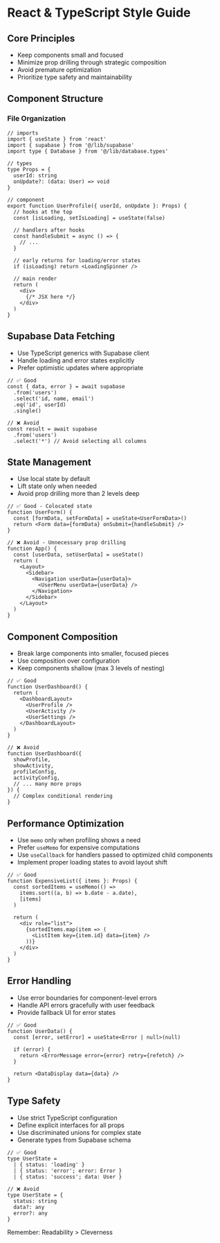 # React & TypeScript Style Guide

## Core Principles

- Keep components small and focused
- Minimize prop drilling through strategic composition
- Avoid premature optimization
- Prioritize type safety and maintainability

## Component Structure

### File Organization

```tsx
// imports
import { useState } from 'react'
import { supabase } from '@/lib/supabase'
import type { Database } from '@/lib/database.types'

// types
type Props = {
  userId: string
  onUpdate?: (data: User) => void
}

// component
export function UserProfile({ userId, onUpdate }: Props) {
  // hooks at the top
  const [isLoading, setIsLoading] = useState(false)
  
  // handlers after hooks
  const handleSubmit = async () => {
    // ...
  }

  // early returns for loading/error states
  if (isLoading) return <LoadingSpinner />

  // main render
  return (
    <div>
      {/* JSX here */}
    </div>
  )
}
```

## Supabase Data Fetching

- Use TypeScript generics with Supabase client
- Handle loading and error states explicitly
- Prefer optimistic updates where appropriate

```tsx
// ✅ Good
const { data, error } = await supabase
  .from('users')
  .select('id, name, email')
  .eq('id', userId)
  .single()

// ❌ Avoid
const result = await supabase
  .from('users')
  .select('*') // Avoid selecting all columns
```

## State Management

- Use local state by default
- Lift state only when needed
- Avoid prop drilling more than 2 levels deep

```tsx
// ✅ Good - Colocated state
function UserForm() {
  const [formData, setFormData] = useState<UserFormData>()
  return <Form data={formData} onSubmit={handleSubmit} />
}

// ❌ Avoid - Unnecessary prop drilling
function App() {
  const [userData, setUserData] = useState()
  return (
    <Layout>
      <Sidebar>
        <Navigation userData={userData}>
          <UserMenu userData={userData} />
        </Navigation>
      </Sidebar>
    </Layout>
  )
}
```

## Component Composition

- Break large components into smaller, focused pieces
- Use composition over configuration
- Keep components shallow (max 3 levels of nesting)

```tsx
// ✅ Good
function UserDashboard() {
  return (
    <DashboardLayout>
      <UserProfile />
      <UserActivity />
      <UserSettings />
    </DashboardLayout>
  )
}

// ❌ Avoid
function UserDashboard({ 
  showProfile, 
  showActivity,
  profileConfig,
  activityConfig,
  // ... many more props
}) {
  // Complex conditional rendering
}
```

## Performance Optimization

- Use `memo` only when profiling shows a need
- Prefer `useMemo` for expensive computations
- Use `useCallback` for handlers passed to optimized child components
- Implement proper loading states to avoid layout shift

```tsx
// ✅ Good
function ExpensiveList({ items }: Props) {
  const sortedItems = useMemo(() => 
    items.sort((a, b) => b.date - a.date),
    [items]
  )
  
  return (
    <div role="list">
      {sortedItems.map(item => (
        <ListItem key={item.id} data={item} />
      ))}
    </div>
  )
}
```

## Error Handling

- Use error boundaries for component-level errors
- Handle API errors gracefully with user feedback
- Provide fallback UI for error states

```tsx
// ✅ Good
function UserData() {
  const [error, setError] = useState<Error | null>(null)
  
  if (error) {
    return <ErrorMessage error={error} retry={refetch} />
  }
  
  return <DataDisplay data={data} />
}
```

## Type Safety

- Use strict TypeScript configuration
- Define explicit interfaces for all props
- Use discriminated unions for complex state
- Generate types from Supabase schema

```tsx
// ✅ Good
type UserState = 
  | { status: 'loading' }
  | { status: 'error'; error: Error }
  | { status: 'success'; data: User }

// ❌ Avoid
type UserState = {
  status: string
  data?: any
  error?: any
}
```

Remember: Readability > Cleverness
